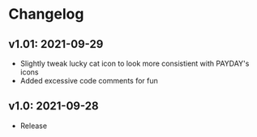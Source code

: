 # Changelog

## v1.01: 2021-09-29
* Slightly tweak lucky cat icon to look more consistient with PAYDAY's icons
* Added excessive code comments for fun

## v1.0: 2021-09-28
* Release
